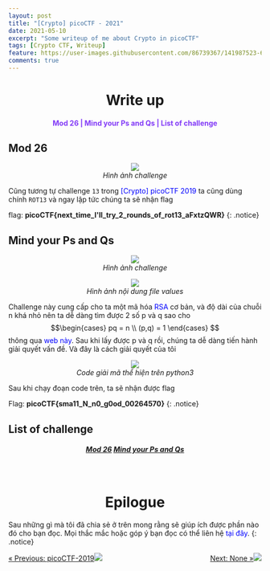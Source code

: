 ```yaml
---
layout: post
title: "[Crypto] picoCTF - 2021"
date: 2021-05-10
excerpt: "Some writeup of me about Crypto in picoCTF"
tags: [Crypto CTF, Writeup]
feature: https://user-images.githubusercontent.com/86739367/141987523-68a87eae-f4b0-4c0e-b40d-5c5415491fe9.png
comments: true
---
```

<h1 align="center">
    Write up
</h1> 

<div align="center">
    <h4>
        <a href="#mod-26" style="text-decoration: none; color:#823af7">Mod 26 | </a>
        <a href="#mind-your-ps-and-qs" style="text-decoration: none; color:#823af7">Mind your Ps and Qs | </a>
        <a href="#list-of-challenge" style="text-decoration: none; color:#823af7">List of challenge</a> 
    </h4>
</div>

## Mod 26

<figure align="center">
	<a href="https://user-images.githubusercontent.com/86739367/141799298-44539a31-14af-4460-af4f-faae3dd36659.png"><img src="https://user-images.githubusercontent.com/86739367/141799298-44539a31-14af-4460-af4f-faae3dd36659.png"></a>
	<figcaption><a href="#" style="text-decoration: none"><i>Hình ảnh challenge</i></a></figcaption>
</figure>

Cũng tương tự challenge `13` trong <a href="https://hieuhdh.github.io/deuteri/CRYPTO-PicoCTF-2019/#13" title="" style="text-decoration: none; color:blue">[Crypto] picoCTF 2019</a> ta cũng dùng chính `ROT13` và ngay lập tức chúng ta sẽ nhận flag

flag: **picoCTF{next_time_I'll_try_2_rounds_of_rot13_aFxtzQWR}**
{: .notice}

## Mind your Ps and Qs

<figure align="center">
	<a href="https://user-images.githubusercontent.com/86739367/141799930-206eedf8-8869-4ce5-b653-d5493caaea7a.png"><img src="https://user-images.githubusercontent.com/86739367/141799930-206eedf8-8869-4ce5-b653-d5493caaea7a.png"></a>
	<figcaption><a href="#" style = "text-decoration: none"><i>Hình ảnh challenge</i></a></figcaption>
</figure>

<figure align="center">
	<a href="https://user-images.githubusercontent.com/86739367/141800044-b8e10e3c-78cf-4049-8b97-1da4addb8f3a.png"><img src="https://user-images.githubusercontent.com/86739367/141800044-b8e10e3c-78cf-4049-8b97-1da4addb8f3a.png"></a>
	<figcaption><a href="#" style = "text-decoration: none"><i>Hình ảnh nội dung file values</i></a></figcaption>
</figure>

Challenge này cung cấp cho ta một mã hóa <a href="https://vi.wikipedia.org/wiki/RSA_(m%C3%A3_h%C3%B3a)" title="" style="text-decoration: none; color:blue">RSA</a> cơ bản, và độ dài của chuỗi n khá nhỏ nên ta dễ dàng tìm được 2 số p và q sao cho $$\begin{cases}   pq = n  \\   (p,q) = 1 \end{cases} $$ thông qua <a href="http://factordb.com/" style="text-decoration: none; color:blue">web này</a>. Sau khi lấy được p và q rồi, chúng ta dễ dàng tiến hành giải quyết vấn đề. Và đây là cách giải quyết của tôi

<figure align="center">
	<a href="https://user-images.githubusercontent.com/86739367/141800462-4a53140c-6272-485d-a22d-688c8c898b9e.png"><img src="https://user-images.githubusercontent.com/86739367/141800462-4a53140c-6272-485d-a22d-688c8c898b9e.png"></a>
	<figcaption><a href="#" style="text-decoration: none"><i>Code giải mã thể hiện trên python3</i></a></figcaption>
</figure>

Sau khi chạy đoạn code trên, ta sẽ nhận được flag

Flag: **picoCTF{sma11_N_n0_g0od_00264570}**
{: .notice}

## List of challenge

<div align="center">
  <h5>
    <a href="https://play.picoctf.org/practice/challenge/144?category=2&originalEvent=34&page=1" class="btn btn-success">Mod 26</a> 
    <a href="https://play.picoctf.org/practice/challenge/162?category=2&originalEvent=34&page=1" class="btn btn-success">Mind your Ps and Qs</a>
  </h5>
</div>

<br>
<h1 align="center">
  Epilogue
</h1> 

Sau những gì mà tôi đã chia sẻ ở trên mong rằng sẽ giúp ích được phần nào đó cho bạn đọc. Mọi thắc mắc hoặc góp ý bạn đọc có thể liên hệ <a href="https://hieuhdh.github.io/deuteri/" style="text-decoration: none; color:blue" >tại đây</a>.
{: .notice}

<div align="right"> 
    <div style = "float: left;"><a href="https://hieuhdh.github.io/deuteri/Crypto-picoCTF-2019/" class="btn">&laquo; Previous: picoCTF-2019<img src = "https://user-images.githubusercontent.com/86739367/142817013-870bcedc-8544-4fbc-86c4-4acdba141e0b.png"></a></div>
    <div style = "float: right;"><a href="#" class="btn">Next: None &raquo;<img src = "https://user-images.githubusercontent.com/86739367/142817022-00b897d0-f9ab-4a22-8bc3-273d991ff228.png"></a></div>
</div>

<br><br>